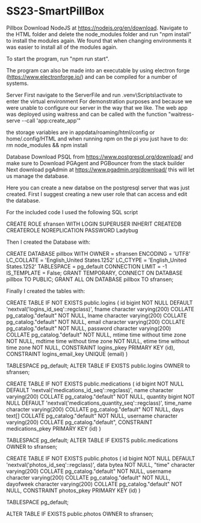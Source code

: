# SS23-SmartPillBox


Pillbox
Download NodeJS at https://nodejs.org/en/download.
Navigate to the HTML folder and delete the node_modules folder and run "npm install" to install the modules again.
We found that when changing environments it was easier to install all of the modules again.

To start the program, run "npm run start".

The program can also be made into an executable by using electron forge (https://www.electronforge.io/) and can be compiled for a number of systems.

Server
First navigate to the ServerFile and run .venv\Scripts\activate to enter the virtual environment
For demonstration purposes and because we were unable to configure our server in the way that we like. The web app was deployed using waitress and can be called with the function "waitress-serve --call 'app:create_app'"

the storage variables are in appdata/roaming/html/config or home/.config/HTML
and when running npm on the pi you just have to do: rm node_modules && npm install

Database
Download PSQL from https://www.postgresql.org/download/ and make sure to Download PGAgent and PGBouncer from the stack builder
Next download pgAdmin at https://www.pgadmin.org/download/ this will let us manage the database.

Here you can create a new databse on the postgresql server that was just created. First I suggest creating a new user role that can access and edit the database.

For the included code I used the following SQL script

CREATE ROLE sfransen WITH
    LOGIN
    SUPERUSER
    INHERIT
    CREATEDB
    CREATEROLE
    NOREPLICATION
    PASSWORD Ladybug

Then I created the Database with:

CREATE DATABASE pillbox
    WITH
    OWNER = sfransen
    ENCODING = 'UTF8'
    LC_COLLATE = 'English_United States.1252'
    LC_CTYPE = 'English_United States.1252'
    TABLESPACE = pg_default
    CONNECTION LIMIT = -1
    IS_TEMPLATE = False;
GRANT TEMPORARY, CONNECT ON DATABASE pillbox TO PUBLIC;
GRANT ALL ON DATABASE pillbox TO sfransen;

Finally I created the tables with:

CREATE TABLE IF NOT EXISTS public.logins
(
    id bigint NOT NULL DEFAULT 'nextval('logins_id_seq'::regclass)',
    fname character varying(200) COLLATE pg_catalog."default" NOT NULL,
    lname character varying(200) COLLATE pg_catalog."default" NOT NULL,
    email character varying(200) COLLATE pg_catalog."default" NOT NULL,
    password character varying(200) COLLATE pg_catalog."default" NOT NULL,
    mtime time without time zone NOT NULL,
    mdtime time without time zone NOT NULL,
    etime time without time zone NOT NULL,
    CONSTRAINT logins_pkey PRIMARY KEY (id),
    CONSTRAINT logins_email_key UNIQUE (email)
)

TABLESPACE pg_default;
ALTER TABLE IF EXISTS public.logins
    OWNER to sfransen;

CREATE TABLE IF NOT EXISTS public.medications
(
    id bigint NOT NULL DEFAULT 'nextval('medications_id_seq'::regclass)',
    name character varying(200) COLLATE pg_catalog."default" NOT NULL,
    quantity bigint NOT NULL DEFAULT 'nextval('medications_quantity_seq'::regclass)',
    time_name character varying(200) COLLATE pg_catalog."default" NOT NULL,
    days text[] COLLATE pg_catalog."default" NOT NULL,
    username character varying(200) COLLATE pg_catalog."default",
    CONSTRAINT medications_pkey PRIMARY KEY (id)
)

TABLESPACE pg_default;
ALTER TABLE IF EXISTS public.medications
    OWNER to sfransen;

CREATE TABLE IF NOT EXISTS public.photos
(
    id bigint NOT NULL DEFAULT 'nextval('photos_id_seq'::regclass)',
    data bytea NOT NULL,
    "time" character varying(200) COLLATE pg_catalog."default" NOT NULL,
    username character varying(200) COLLATE pg_catalog."default" NOT NULL,
    dayofweek character varying(200) COLLATE pg_catalog."default" NOT NULL,
    CONSTRAINT photos_pkey PRIMARY KEY (id)
)

TABLESPACE pg_default;

ALTER TABLE IF EXISTS public.photos
    OWNER to sfransen;